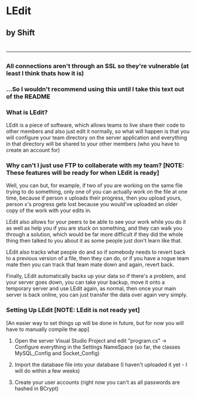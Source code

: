 <h1>LEdit <h2>by Shift</h2><h1>
<hr />

<h3>All connections aren't through an SSL so they're vulnerable (at least I think thats how it is)</h3>
<h3>...So I wouldn't recommend using this until I take this text out of the README</h3>

<h3>What is LEdit?</h3>
LEdit is a piece of software, which allows teams to live share their code to other members and also just edit it normally, so what will happen is that you will configure your team directory on the server application and everything in that directory will be shared to your other members (who you have to create an account for)

<h3>Why can't I just use FTP to collaberate with my team? [NOTE: These features will be ready for when LEdit is ready]</h3>
Well, you can but, for example, if two of you are working on the same file trying to do something, only one of you can actually work on the file at one time, because if person x uploads their progress, then you upload yours, person x's progress gets lost because you would've uploaded an older copy of the work with your edits in.

LEdit also allows for your peers to be able to see your work while you do it as well as help you if you are stuck on something, and they can walk you through a solution, which would be far more difficult if they did the whole thing then talked to you about it as some people just don't learn like that.

LEdit also tracks what people do and so if somebody needs to revert back to a previous version of a file, then they can do, or if you have a rogue team mate then you can track that team mate down and again, revert back.

Finally, LEdit automatically backs up your data so if there's a problem, and your server goes down, you can take your backup, move it onto a temporary server and use LEdit again, as normal, then once your main server is back online, you can just transfer the data over again very simply.

<h3>Setting Up LEdit [NOTE: LEdit is not ready yet]</h3>
[An easier way to set things up will be done in future, but for now you will have to manually compile the app]

1. Open the server Visual Studio Project and edit "program.cs"
 -> Configure everything in the Settings NameSpace (so far, the classes MySQL_Config and Socket_Config)

2. Import the database file into your database (I haven't uploaded it yet - I will do within a few weeks)

3. Create your user accounts (right now you can't as all passwords are hashed in BCrypt)
